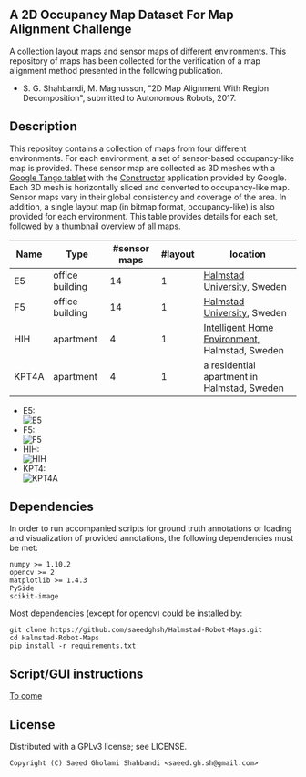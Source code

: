 A 2D Occupancy Map Dataset For Map Alignment Challenge
------------------------------------------------------
A collection layout maps and sensor maps of different environments.
This repository of maps has been collected for the verification of a map alignment method presented in the following publication.
- S. G. Shahbandi, M. Magnusson, "2D Map Alignment With Region Decomposition", submitted to Autonomous Robots, 2017.

Description
-----------
This repositoy contains a collection of maps from four different environments.
For each environment, a set of sensor-based occupancy-like map is provided.
These sensor map are collected as 3D meshes with a [Google Tango tablet](https://developers.google.com/tango/hardware/tablet) with the [Constructor](https://play.google.com/store/apps/details?id=com.projecttango.constructor&hl=en) application provided by Google.
Each 3D mesh is horizontally sliced and converted to occupancy-like map.
Sensor maps vary in their global consistency and coverage of the area.
In addition, a single layout map (in bitmap format, occupancy-like) is also provided for each environment.
This table provides details for each set, followed by a thumbnail overview of all maps.  

Name | Type | #sensor maps | #layout | location
---- | ---- | ------------ | ------- | --------
E5 | office building | 14 | 1 | [Halmstad University](https://www.hh.se/download/18.38e7400514bc4e0933ad51d7/1497519545385/campus-map.pdf), Sweden
F5 | office building | 14 | 1 | [Halmstad University](https://www.hh.se/download/18.38e7400514bc4e0933ad51d7/1497519545385/campus-map.pdf), Sweden
HIH | apartment | 4| 1 | [Intelligent Home Environment](http://wagdem.ddi.hh.se/smartahemmet/), Halmstad, Sweden
KPT4A | apartment | 4 | 1 | a residential apartment in Halmstad, Sweden

* E5:  
  ![E5](https://github.com/saeedghsh/Halmstad-Robot-Maps/blob/master/docs/E5.png)
* F5:  
  ![F5](https://github.com/saeedghsh/Halmstad-Robot-Maps/blob/master/docs/F5.png)
* HIH:  
  ![HIH](https://github.com/saeedghsh/Halmstad-Robot-Maps/blob/master/docs/HIH.png)
* KPT4:  
  ![KPT4A](https://github.com/saeedghsh/Halmstad-Robot-Maps/blob/master/docs/KPT4A.png)

Dependencies
------------
In order to run accompanied scripts for ground truth annotations or loading and visualization of provided annotations, the following dependencies must be met:
```
numpy >= 1.10.2
opencv >= 2
matplotlib >= 1.4.3
PySide
scikit-image 
```
Most dependencies (except for opencv) could be installed by:
```
git clone https://github.com/saeedghsh/Halmstad-Robot-Maps.git
cd Halmstad-Robot-Maps
pip install -r requirements.txt
```

Script/GUI instructions
-----------------------
[To come](https://github.com/saeedghsh/Halmstad-Robot-Maps/blob/master/docs/instructions.md)

License
-------
Distributed with a GPLv3 license; see LICENSE.
```
Copyright (C) Saeed Gholami Shahbandi <saeed.gh.sh@gmail.com>
```

<!-- Path to maps -->
<!-- ------------ -->
<!-- ``` -->
<!-- 'Halmstad-Robot-Maps/maps/E5/layout/E5_layout.png' -->
<!-- 'Halmstad-Robot-Maps/maps/E5/pseudo_occupancy/E5_01.png' -->
<!-- 'Halmstad-Robot-Maps/maps/E5/pseudo_occupancy/E5_02.png' -->
<!-- 'Halmstad-Robot-Maps/maps/E5/pseudo_occupancy/E5_03.png' -->
<!-- 'Halmstad-Robot-Maps/maps/E5/pseudo_occupancy/E5_04.png' -->
<!-- 'Halmstad-Robot-Maps/maps/E5/pseudo_occupancy/E5_05.png' -->
<!-- 'Halmstad-Robot-Maps/maps/E5/pseudo_occupancy/E5_06.png' -->
<!-- 'Halmstad-Robot-Maps/maps/E5/pseudo_occupancy/E5_07.png' -->
<!-- 'Halmstad-Robot-Maps/maps/E5/pseudo_occupancy/E5_08.png' -->
<!-- 'Halmstad-Robot-Maps/maps/E5/pseudo_occupancy/E5_09.png' -->
<!-- 'Halmstad-Robot-Maps/maps/E5/pseudo_occupancy/E5_10.png' -->
<!-- 'Halmstad-Robot-Maps/maps/E5/pseudo_occupancy/E5_11.png' -->
<!-- 'Halmstad-Robot-Maps/maps/E5/pseudo_occupancy/E5_12.png' -->
<!-- 'Halmstad-Robot-Maps/maps/E5/pseudo_occupancy/E5_13.png' -->
<!-- 'Halmstad-Robot-Maps/maps/E5/pseudo_occupancy/E5_14.png' -->

<!-- 'Halmstad-Robot-Maps/maps/F5/layout/F5_layout.png' -->
<!-- 'Halmstad-Robot-Maps/maps/F5/pseudo_occupancy/F5_01.png' -->
<!-- 'Halmstad-Robot-Maps/maps/F5/pseudo_occupancy/F5_02.png' -->
<!-- 'Halmstad-Robot-Maps/maps/F5/pseudo_occupancy/F5_03.png' -->
<!-- 'Halmstad-Robot-Maps/maps/F5/pseudo_occupancy/F5_04.png' -->
<!-- 'Halmstad-Robot-Maps/maps/F5/pseudo_occupancy/F5_05.png' -->
<!-- 'Halmstad-Robot-Maps/maps/F5/pseudo_occupancy/F5_06.png' -->
<!-- 'Halmstad-Robot-Maps/maps/F5/pseudo_occupancy/F5_07.png' -->
<!-- 'Halmstad-Robot-Maps/maps/F5/pseudo_occupancy/F5_08.png' -->
<!-- 'Halmstad-Robot-Maps/maps/F5/pseudo_occupancy/F5_09.png' -->
<!-- 'Halmstad-Robot-Maps/maps/F5/pseudo_occupancy/F5_10.png' -->
<!-- 'Halmstad-Robot-Maps/maps/F5/pseudo_occupancy/F5_11.png' -->
<!-- 'Halmstad-Robot-Maps/maps/F5/pseudo_occupancy/F5_12.png' -->
<!-- 'Halmstad-Robot-Maps/maps/F5/pseudo_occupancy/F5_13.png' -->
<!-- 'Halmstad-Robot-Maps/maps/F5/pseudo_occupancy/F5_14.png' -->

<!-- 'Halmstad-Robot-Maps/maps/HIH/layout/HIH_layout.png' -->
<!-- 'Halmstad-Robot-Maps/maps/HIH/pseudo_occupancy/HIH_01.png' -->
<!-- 'Halmstad-Robot-Maps/maps/HIH/pseudo_occupancy/HIH_02.png' -->
<!-- 'Halmstad-Robot-Maps/maps/HIH/pseudo_occupancy/HIH_03.png' -->
<!-- 'Halmstad-Robot-Maps/maps/HIH/pseudo_occupancy/HIH_04.png' -->

<!-- 'Halmstad-Robot-Maps/maps/KPT4A/layout/KPT4A_layout.png' -->
<!-- 'Halmstad-Robot-Maps/maps/KPT4A/pseudo_occupancy/KPT4A_01.png' -->
<!-- 'Halmstad-Robot-Maps/maps/KPT4A/pseudo_occupancy/KPT4A_02.png' -->
<!-- 'Halmstad-Robot-Maps/maps/KPT4A/pseudo_occupancy/KPT4A_03.png' -->
<!-- 'Halmstad-Robot-Maps/maps/KPT4A/pseudo_occupancy/KPT4A_04.png' -->
<!-- ``` -->



<!-- Ground Truth -->
<!-- ------------ -->
<!-- The ground truth is provided in the form of a 3x3 matrix representing an affine transformation, stored in a NumPy binary file format ```.npy```. -->
<!-- Provided for all pairs of maps from the same environment, sensor to sensor and sensor to layout. -->
<!-- Important note: these ground truth are constructed from manual annotation and are estimated after the maps were generated. -->
<!-- In cases where maps are globaly inconsistence (e.g, bent or broken), these transformation do not result in a perfect local alignment. -->

<!-- To load transformations: -->
<!-- ```python -->
<!-- M = numpy.load('E5_01_E5_layout.npy') -->
<!-- print (M) -->
<!-- ``` -->

<!-- And here is how to construct transformation objects from those matrices in different libraries: -->
<!-- ```python -->
<!-- import numpy as np -->
<!-- import skimage.transform -->
<!-- import matplotlib.transform -->
<!-- import cv2 -->
<!-- M = numpy.load('E5_01_E5_layout.npy') -->
<!-- ``` -->

<!-- Note on the key points coordinate, the origin of the image is lower-left. -->
<!-- I.e. Images are fliped upside-down after loading with opencv. -->

<!-- Visualize -->
<!-- --------- -->
<!-- ```shell -->
<!-- python scrt.py --map_pair E5_5 % plots sensor map E5_5 versus the layout map of the E5 -->
<!-- ``` -->
<!-- <\!-- * HH_E5: office building (E5) at Halmstad University, Sweden -\-> -->
<!-- <\!-- * HH_F5: office building (F5) at Halmstad University, Sweden -\-> -->
<!-- <\!-- * HH_HIH: Intelligent Home Environment at Halmstad University, Sweden -\-> -->
<!-- <\!-- * KPT4A: a residential apartment in Halmstad, Sweden -\-> -->

<!-- NOTE -->
<!-- ---- -->
<!-- - In SVG format, the origin of the coordinate frame is at the top-left corner. -->
<!--   In order to create a bitmap from the SVG, it must be flipped upside-down. -->
<!--   In order to parse the SVG to extract geometric traits, it must be left as it appears, seemingly upside-down. -->

<!-- TODO -->
<!-- ---- -->
<!-- * [ ] manual annotation
<!-- * [ ] Who should be credited for layout maps? -->
<!-- * [ ] Link to layouts images in this readme file -->
<!-- * [ ] other modalities, e.g. drone, range scanner, omni cam. -->
<!-- * [x] A visualization script, src+dst+aligned... with: -->
<!-- * [x] Fix name inconsistencies -->
<!-- * [x] Include the mesh files from tango in the repository. -->
